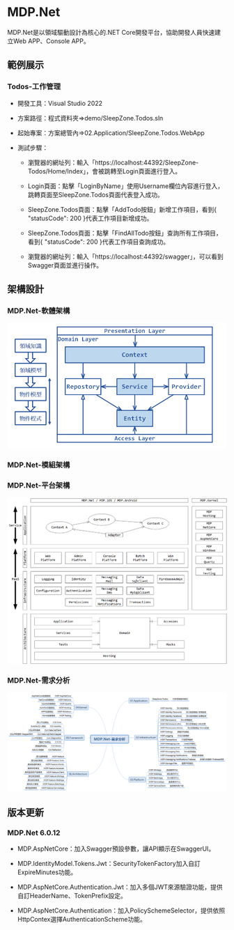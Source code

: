 # MDP.Net 

MDP.Net是以領域驅動設計為核心的.NET Core開發平台，協助開發人員快速建立Web APP、Console APP。


## 範例展示

### Todos-工作管理

- 開發工具：Visual Studio 2022 

- 方案路徑：程式資料夾=>demo/SleepZone.Todos.sln

- 起始專案：方案總管內=>02.Application/SleepZone.Todos.WebApp

- 測試步驟：
  
  - 瀏覽器的網址列：輸入「https://localhost:44392/SleepZone-Todos/Home/Index」，會被跳轉至Login頁面進行登入。
  
  - Login頁面：點擊「LoginByName」使用Username欄位內容進行登入，跳轉頁面至SleepZone.Todos頁面代表登入成功。
  
  - SleepZone.Todos頁面：點擊「AddTodo按鈕」新增工作項目，看到{ "statusCode": 200 }代表工作項目新增成功。

  - SleepZone.Todos頁面：點擊「FindAllTodo按鈕」查詢所有工作項目，看到{ "statusCode": 200 }代表工作項目查詢成功。

  - 瀏覽器的網址列：輸入「https://localhost:44392/swagger」，可以看到Swagger頁面並進行操作。
  

## 架構設計

### MDP.Net-軟體架構

![MDP.Net-軟體架構](https://raw.githubusercontent.com/Clark159/MDP.Net/master/doc/MDP.Net-%E8%BB%9F%E9%AB%94%E6%9E%B6%E6%A7%8B.png)

### MDP.Net-模組架構


### MDP.Net-平台架構

![MDP.Net-平台架構](https://github.com/Clark159/MDP.Net/raw/master/doc/MDP.Net-%E5%B9%B3%E5%8F%B0%E6%9E%B6%E6%A7%8B.png)

### MDP.Net-需求分析

![MDP.Net-需求分析](https://raw.githubusercontent.com/Clark159/MDP.Net/master/doc/MDP.Net-%E9%9C%80%E6%B1%82%E5%88%86%E6%9E%90.png)


## 版本更新

### MDP.Net 6.0.12

- MDP.AspNetCore：加入Swagger預設參數，讓API顯示在SwaggerUI。

- MDP.IdentityModel.Tokens.Jwt：SecurityTokenFactory加入自訂ExpireMinutes功能。

- MDP.AspNetCore.Authentication.Jwt：加入多個JWT來源驗證功能，提供自訂HeaderName、TokenPrefix設定。

- MDP.AspNetCore.Authentication：加入PolicySchemeSelector，提供依照HttpContex選擇AuthenticationScheme功能。
